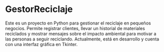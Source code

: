 # GestorReciclaje
Este es un proyecto en Python para gestionar el reciclaje en pequeños negocios. Permite registrar clientes, llevar un historial de materiales reciclados y mostrar mensajes sobre el impacto ambiental para motivar a las personas a seguir reciclando. Actualmente, está en desarrollo y cuenta con una interfaz gráfica en Tkinter.
